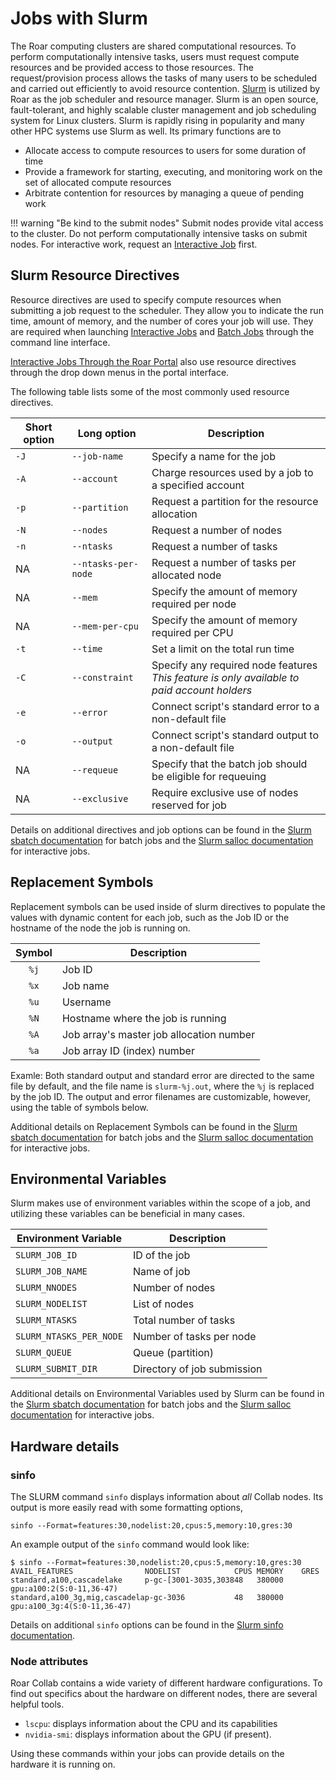 
# Jobs with Slurm

The Roar computing clusters are shared computational resources. 
To perform computationally intensive tasks, users must request compute resources and be provided access to those resources. 
The request/provision process allows the tasks of many users to be scheduled and carried out efficiently to avoid resource contention. 
[Slurm](https://slurm.schedmd.com) is utilized by Roar as the job scheduler and resource manager. 
Slurm is an open source, fault-tolerant, and highly scalable cluster management and job scheduling system for Linux clusters. 
Slurm is rapidly rising in popularity and many other HPC systems use Slurm as well. 
Its primary functions are to
 
 - Allocate access to compute resources to users for some duration of time
 - Provide a framework for starting, executing, and monitoring work on the set of allocated compute resources
 - Arbitrate contention for resources by managing a queue of pending work

!!! warning "Be kind to the submit nodes"
    Submit nodes provide vital access to the cluster. Do not perform computationally intensive tasks on submit nodes. 
    For interactive work, request an [Interactive Job](interactive-jobs.md) first.


## Slurm Resource Directives

Resource directives are used to specify compute resources when submitting a job 
request to the scheduler. They allow you to indicate the run time, amount of memory, 
and the number of cores your job will use. They are required when launching 
[Interactive Jobs](interactive-jobs.md) and [Batch Jobs](batch-jobs.md) through the
command line interface.

[Interactive Jobs Through the Roar Portal](../portal.md) 
also use resource directives through the drop down menus in the portal interface.

The following table lists some of the most commonly used resource directives.

| Short option | Long option | Description |
| ---- | ---- | ---- |
| `-J` | `--job-name` | Specify a name for the job |
| `-A` | `--account` | Charge resources used by a job to a specified account |
| `-p` | `--partition` | Request a partition for the resource allocation |
| `-N` | `--nodes` | Request a number of nodes |
| `-n` | `--ntasks` | Request a number of tasks |
| NA | `--ntasks-per-node` | Request a number of tasks per allocated node |
| NA | `--mem` | Specify the amount of memory required per node |
| NA | `--mem-per-cpu` | Specify the amount of memory required per CPU |
| `-t` | `--time` | Set a limit on the total run time |
| `-C` | `--constraint` | Specify any required node features<br>*This feature is only available to paid account holders* |
| `-e` | `--error` | Connect script's standard error to a non-default file |
| `-o` | `--output` | Connect script's standard output to a non-default file |
| NA | `--requeue` | Specify that the batch job should be eligible for requeuing |
| NA | `--exclusive` | Require exclusive use of nodes reserved for job |


Details on additional directives and job options can be found in the [Slurm sbatch 
documentation](https://slurm.schedmd.com/sbatch.html) for batch jobs and the [Slurm salloc 
documentation](https://slurm.schedmd.com/salloc.html) for interactive jobs.

## Replacement Symbols

Replacement symbols can be used inside of slurm directives to populate the 
values with dynamic content for each job, such as the Job ID or the hostname 
of the node the job is running on.

| Symbol | Description |
| :----: | ---- |
| `%j` | Job ID |
| `%x` | Job name |
| `%u` | Username |
| `%N` | Hostname where the job is running |
| `%A` | Job array's master job allocation number |
| `%a` | Job array ID (index) number |

Examle: Both standard output and standard error are directed to the same file by default, 
and the file name is `slurm-%j.out`, where the `%j` is replaced by the job ID. 
The output and error filenames are customizable, however, using the table of 
symbols below.

Additional details on Replacement Symbols can be found in the [Slurm sbatch 
documentation](https://slurm.schedmd.com/sbatch.html) for batch jobs and the [Slurm salloc 
documentation](https://slurm.schedmd.com/salloc.html) for interactive jobs.

## Environmental Variables

Slurm makes use of environment variables within the scope of a job, and 
utilizing these variables can be beneficial in many cases.

| Environment Variable | Description |
| ---- | ---- |
| `SLURM_JOB_ID` | ID of the job |
| `SLURM_JOB_NAME` | Name of job |
| `SLURM_NNODES` | Number of nodes |
| `SLURM_NODELIST` | List of nodes |
| `SLURM_NTASKS` | Total number of tasks |
| `SLURM_NTASKS_PER_NODE` | Number of tasks per node |
| `SLURM_QUEUE` | Queue (partition) |
| `SLURM_SUBMIT_DIR` | Directory of job submission |

Additional details on Environmental Variables used by Slurm can be found in the [Slurm sbatch 
documentation](https://slurm.schedmd.com/sbatch.html) for batch jobs and the [Slurm salloc 
documentation](https://slurm.schedmd.com/salloc.html) for interactive jobs.


## Hardware details 

### sinfo

The SLURM command `sinfo` displays information about *all* Collab nodes.
Its output is more easily read with some formatting options,

```
sinfo --Format=features:30,nodelist:20,cpus:5,memory:10,gres:30
```

An example output of the `sinfo` command would look like:

```
$ sinfo --Format=features:30,nodelist:20,cpus:5,memory:10,gres:30
AVAIL_FEATURES                NODELIST            CPUS MEMORY    GRES
standard,a100,cascadelake     p-gc-[3001-3035,303848   380000    gpu:a100:2(S:0-11,36-47)
standard,a100_3g,mig,cascadelap-gc-3036           48   380000    gpu:a100_3g:4(S:0-11,36-47)
```

Details on additional `sinfo` options can be found in the [Slurm sinfo 
documentation](https://slurm.schedmd.com/sinfo.html). 

### Node attributes

Roar Collab contains a wide variety of different hardware configurations. To find out 
specifics about the hardware on different nodes, there are several helpful tools.

 - `lscpu`: displays information about the CPU and its capabilities
 - `nvidia-smi`: displays information about the GPU (if present).

Using these commands within your jobs can provide details on the hardware it is running
on.
